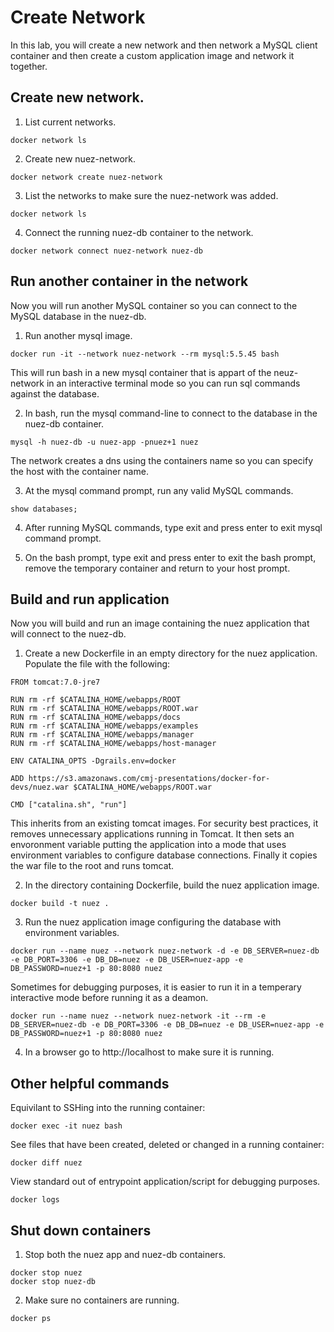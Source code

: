 # Create Network

In this lab, you will create a new network and then network a MySQL client container and then create a custom application image and network it together.

## Create new network.

1. List current networks.

```
docker network ls
```

2. Create new nuez-network.

```
docker network create nuez-network
```

3. List the networks to make sure the nuez-network was added.

```
docker network ls
```

4. Connect the running nuez-db container to the network.

```
docker network connect nuez-network nuez-db
```

## Run another container in the network

Now you will run another MySQL container so you can connect to the MySQL database in the nuez-db.

1. Run another mysql image.

```
docker run -it --network nuez-network --rm mysql:5.5.45 bash
```

This will run bash in a new mysql container that is appart of the neuz-network in an interactive terminal mode so you can run sql commands against the database.

2. In bash, run the mysql command-line to connect to the database in the nuez-db container.

```
mysql -h nuez-db -u nuez-app -pnuez+1 nuez
```

The network creates a dns using the containers name so you can specify the host with the container name.

3. At the mysql command prompt, run any valid MySQL commands.

```
show databases;
```

4. After running MySQL commands, type exit and press enter to exit mysql command prompt.

5. On the bash prompt, type exit and press enter to exit the bash prompt, remove the temporary container and return to your host prompt.

## Build and run application

Now you will build and run an image containing the nuez application that will connect to the nuez-db.

1. Create a new Dockerfile in an empty directory for the nuez application. Populate the file with the following:

```
FROM tomcat:7.0-jre7

RUN rm -rf $CATALINA_HOME/webapps/ROOT
RUN rm -rf $CATALINA_HOME/webapps/ROOT.war
RUN rm -rf $CATALINA_HOME/webapps/docs
RUN rm -rf $CATALINA_HOME/webapps/examples
RUN rm -rf $CATALINA_HOME/webapps/manager
RUN rm -rf $CATALINA_HOME/webapps/host-manager

ENV CATALINA_OPTS -Dgrails.env=docker

ADD https://s3.amazonaws.com/cmj-presentations/docker-for-devs/nuez.war $CATALINA_HOME/webapps/ROOT.war

CMD ["catalina.sh", "run"]
```

This inherits from an existing tomcat images. For security best practices, it removes unnecessary applications running in Tomcat. It then sets an envoronment variable putting the application into a mode that uses environment variables to configure database connections. Finally it copies the war file to the root and runs tomcat.

2. In the directory containing Dockerfile, build the nuez application image.

```
docker build -t nuez .
```

3. Run the nuez application image configuring the database with environment variables.

```
docker run --name nuez --network nuez-network -d -e DB_SERVER=nuez-db -e DB_PORT=3306 -e DB_DB=nuez -e DB_USER=nuez-app -e DB_PASSWORD=nuez+1 -p 80:8080 nuez
```

Sometimes for debugging purposes, it is easier to run it in a temperary interactive mode before running it as a deamon.

```
docker run --name nuez --network nuez-network -it --rm -e DB_SERVER=nuez-db -e DB_PORT=3306 -e DB_DB=nuez -e DB_USER=nuez-app -e DB_PASSWORD=nuez+1 -p 80:8080 nuez
```

4. In a browser go to http://localhost to make sure it is running.

## Other helpful commands

Equivilant to SSHing into the running container:

```
docker exec -it nuez bash
```

See files that have been created, deleted or changed in a running container:

```
docker diff nuez
```

View standard out of entrypoint application/script for debugging purposes.

```
docker logs
```

## Shut down containers

1. Stop both the nuez app and nuez-db containers.

```
docker stop nuez
docker stop nuez-db
```

2. Make sure no containers are running.

```
docker ps
```